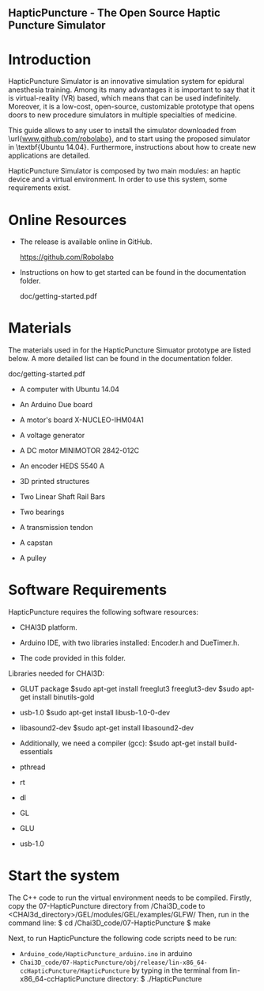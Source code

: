 

HapticPuncture - The Open Source Haptic Puncture Simulator
----------------------------------------------------------


Introduction
============

HapticPuncture Simulator is an innovative simulation system for epidural anesthesia training. Among its many advantages it is important to say that it is virtual-reality (VR) based, which means that can be used indefinitely. Moreover, it is a low-cost, open-source, customizable prototype that opens doors to new procedure simulators in multiple specialties of medicine.

This guide allows to any user to install the simulator downloaded from \url{www.github.com/robolabo}, and to start using the proposed simulator in \textbf{Ubuntu 14.04}. Furthermore, instructions about how to create new applications are detailed. 

HapticPuncture Simulator is composed by two main modules: an haptic device and a virtual environment. In order to use this system, some requirements exist.


Online Resources
================

* The release is available online in GitHub. 

  https://github.com/Robolabo


* Instructions on how to get started can be found in the 
  documentation folder.

  doc/getting-started.pdf


Materials
=========

The materials used in for the HapticPuncture Simuator 
prototype are listed below. A more detailed list can 
be found in the documentation folder.

  doc/getting-started.pdf

* A computer with Ubuntu 14.04

* An Arduino Due board

* A motor's board X-NUCLEO-IHM04A1

* A voltage generator

* A DC motor MINIMOTOR 2842-012C

* An encoder HEDS 5540 A

* 3D printed structures

* Two Linear Shaft Rail Bars

* Two bearings

* A transmission tendon

* A capstan

* A pulley


Software Requirements
=====================

HapticPuncture requires the following software resources:

* CHAI3D platform.

* Arduino IDE, with two libraries installed: Encoder.h and DueTimer.h.

* The code provided in this folder.

Libraries needed for CHAI3D:
* GLUT package
$sudo apt-get install freeglut3 freeglut3-dev
$sudo apt-get install binutils-gold
* usb-1.0
$sudo apt-get install libusb-1.0-0-dev
* libasound2-dev
$sudo apt-get install libasound2-dev

* Additionally, we need a compiler (gcc):
$sudo apt-get install build-essentials
* pthread 
* rt 
* dl 
* GL 
* GLU 
* usb-1.0

Start the system
================

The C++ code to run the virtual environment needs to be compiled. Firstly, copy the 07-HapticPuncture directory from <HapticPunture directory>/Chai3D_code to <CHAI3d_directory>/GEL/modules/GEL/examples/GLFW/
Then, run in the command line:
$ cd <HapticPunture directory>/Chai3D_code/07-HapticPuncture
$ make

Next, to run HapticPuncture the following code scripts need to be run:
* `Arduino_code/HapticPuncture_arduino.ino` in arduino
* `Chai3D_code/07-HapticPuncture/obj/release/lin-x86_64-ccHapticPuncture/HapticPuncture` by typing in the terminal from lin-x86_64-ccHapticPuncture directory: $ ./HapticPuncture



